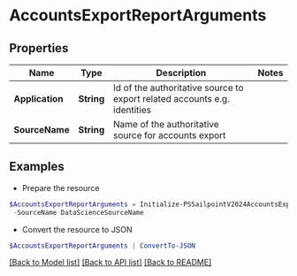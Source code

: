 # AccountsExportReportArguments
## Properties

Name | Type | Description | Notes
------------ | ------------- | ------------- | -------------
**Application** | **String** | Id of the authoritative source to export related accounts e.g. identities | 
**SourceName** | **String** | Name of the authoritative source for accounts export | 

## Examples

- Prepare the resource
```powershell
$AccountsExportReportArguments = Initialize-PSSailpointV2024AccountsExportReportArguments  -Application 2c9180897eSourceIde781782f705b9 `
 -SourceName DataScienceSourceName
```

- Convert the resource to JSON
```powershell
$AccountsExportReportArguments | ConvertTo-JSON
```

[[Back to Model list]](../README.md#documentation-for-models) [[Back to API list]](../README.md#documentation-for-api-endpoints) [[Back to README]](../README.md)

